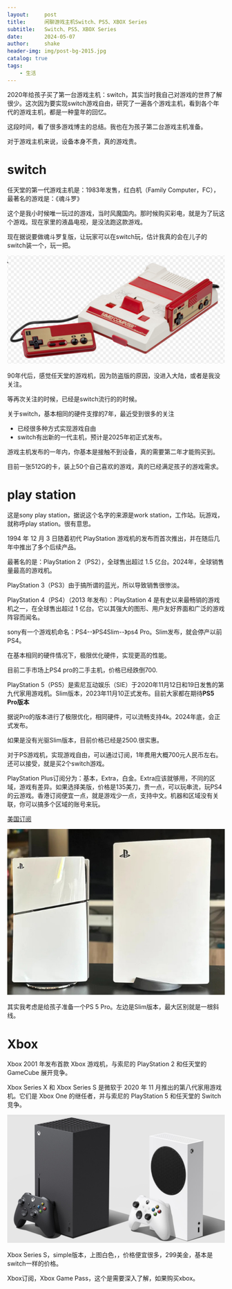 ```yaml
---
layout:     post
title:      闲聊游戏主机Switch、PS5、XBOX Series
subtitle:   Switch、PS5、XBOX Series
date:       2024-05-07
author:     shake
header-img: img/post-bg-2015.jpg
catalog: true
tags:
    - 生活
---
```


2020年给孩子买了第一台游戏主机：switch，其实当时我自己对游戏的世界了解很少。这次因为要实现switch游戏自由，研究了一遍各个游戏主机，看到各个年代的游戏主机，都是一种童年的回忆。

这段时间，看了很多游戏博主的总结。我也在为孩子第二台游戏主机准备。

对于游戏主机来说，设备本身不贵，真的游戏贵。

# switch

任天堂的第一代游戏主机是：1983年发售，红白机（Family Computer，FC），最著名的游戏是：《魂斗罗》

这个是我小时候唯一玩过的游戏，当时风魔国内。那时候购买彩电，就是为了玩这个游戏。现在家里的液晶电视，是没法跑这款游戏。

现在据说要做魂斗罗复版，让玩家可以在switch玩，估计我真的会在儿子的switch装一个，玩一把。

![任天堂](/img/2024/game/game1.jpg "任天堂游戏机")

90年代后，感觉任天堂的游戏机，因为防盗版的原因，没进入大陆，或者是我没关注。

等再次关注的时候，已经是switch流行的的时候。

关于switch，基本相同的硬件支撑的7年，最近受到很多的关注

* 已经很多种方式实现游戏自由
* switch有出新的一代主机，预计是2025年初正式发布。

游戏主机发布的一年内，你基本是接触不到设备，真的需要第二年才能购买到。

目前一张512G的卡，装上50个自己喜欢的游戏，真的已经满足孩子的游戏需求。

# play station

这是sony play station，据说这个名字的来源是work station，工作站。玩游戏，就称呼play station。很有意思。

1994 年 12 月 3 日随着初代 PlayStation 游戏机的发布而首次推出，并在随后几年中推出了多个后续产品。

最著名的是：PlayStation 2（PS2），全球售出超过 1.5 亿台。2024年，全球销售量最高的游戏机。

PlayStation 3（PS3）由于搞所谓的蓝光，所以导致销售很惨淡。

PlayStation 4（PS4）（2013 年发布）：PlayStation 4 是有史以来最畅销的游戏机之一，在全球售出超过 1 亿台。它以其强大的图形、用户友好界面和广泛的游戏阵容而闻名。

sony有一个游戏机命名：PS4--》PS4Slim--》ps4 Pro。Slim发布，就会停产以前PS4。

在基本相同的硬件情况下，极限优化硬件，实现更高的性能。

目前二手市场上PS4 pro的二手主机，价格已经跌倒700. 

PlayStation 5（PS5）是索尼互动娱乐（SIE）于2020年11月12日和19日发售的第九代家用游戏机。Slim版本，2023年11月10正式发布。目前大家都在期待**PS5 Pro版本**

据说Pro的版本进行了极限优化，相同硬件，可以流畅支持4k。2024年底，会正式发布。

如果是没有光驱Slim版本，目前价格已经是2500.很实惠。

对于PS游戏机，实现游戏自由，可以通过订阅，1年费用大概700元人民币左右。还可以接受，就是买2个switch游戏。

PlayStation Plus订阅分为：基本，Extra，白金。Extra应该就够用，不同的区域，游戏有差异。如果选择美版，价格是135美刀，贵一点，可以玩串流，玩PS4的云游戏。香港订阅便宜一点，就是游戏少一点，支持中文。机器和区域没有关联，你可以搞多个区域的账号来玩。

[美国订阅](https://www.playstation.com/en-us/ps-plus/)

![ps5-slim](/img/2024/game/ps5-slim.jpg "PS5")

其实我考虑是给孩子准备一个PS 5 Pro。左边是Slim版本，最大区别就是一根斜线。

# Xbox

Xbox 2001 年发布首款 Xbox 游戏机，与索尼的 PlayStation 2 和任天堂的 GameCube 展开竞争。

Xbox Series X 和 Xbox Series S 是微软于 2020 年 11 月推出的第八代家用游戏机。它们是 Xbox One 的继任者，并与索尼的 PlayStation 5 和任天堂的 Switch 竞争。

![xbox](/img/2024/game/xbox.jpg "xbox")

Xbox Series S，simple版本，上图白色，，价格便宜很多，299美金，基本是switch一样的价格。

Xbox订阅，Xbox Game Pass，这个是需要深入了解，如果购买xbox。






